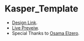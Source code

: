 # Kasper_Template
- [Design Link](https://www.graphberry.com/item/kasper-one-page-creative-html-theme).
- [Live Preveiw](https://ahmmedadel.github.io/Kasper_Template/).
- Special Thanks to [Osama Elzero](https://www.youtube.com/playlist?list=PLDoPjvoNmBAzHSjcR-HnW9tnxyuye8KbF).
